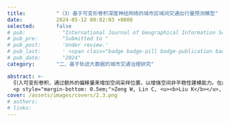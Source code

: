 ```yaml
---
title:          "（3）基于可变形卷积深度神经网络的城市区域间交通出行量预测模型"
date:           2024-05-12 00:02:03 +0800
selected:       false
# pub:            "International Journal of Geographical Information Science (IJGIS)"
# pub_pre:        "Submitted to "
# pub_post:       'Under review.'
# pub_last:       ' <span class="badge badge-pill badge-publication badge-success">Spotlight</span>'
# pub_date:       "2024"
category:       "二、基于轨迹大数据的城市交通治理研究"

abstract: >-
  引入可变形卷积，通过额外的偏移量来增加空间采样位置，以增强空间非平稳性建模能力。在此基础上，设计了一个深度可变形卷积残差网络，即DeFlow-Net，以对交通出行量的全局空间依赖性、局部空间非平稳性和时间周期性进行建模。基于BikeNYC和TaxiBJ等数据集的实验表明，本项目提出的DeFlow-Net性能优于图神经网络（GNN）和使用标准卷积的卷积神经网络（CNN）。
  <p style="margin-bottom: 0.5em;">Zeng W, Lin C, <u><b>Liu K</b></u>, et al. Modeling Spatial Non-stationarity via Deformable Convolutions for Deep Traffic Flow Prediction[J]. IEEE Transactions on Knowledge and Data Engineering, 2023, 35 (3): 2796-2808.（中科院二区SCI）<a href='https://doi.org/10.1109/TKDE.2021.3112977' target='_blank'>[paper]</a></p>
cover: /assets/images/covers/2.3.png
# authors:
# links:
---
```

